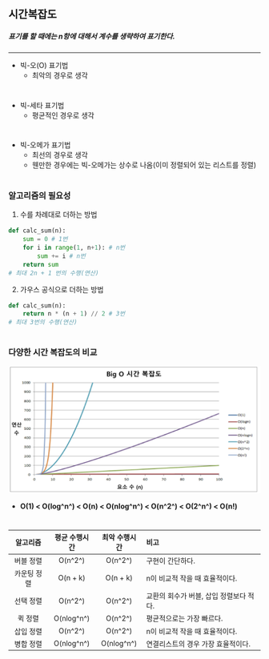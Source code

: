 ## 시간복잡도

##### 표기를 할 때에는 n항에 대해서 계수를 생략하여 표기한다.

---

- 빅-오(O) 표기법
  - 최악의 경우로 생각

#

- 빅-세타 표기법
  - 평균적인 경우로 생각

#

- 빅-오메가 표기법
  - 최선의 경우로 생각
  - 웬만한 경우에는 빅-오메가는 상수로 나옴(이미 정렬되어 있는 리스트를 정렬)

#

### 알고리즘의 필요성

1. 수를 차례대로 더하는 방법

```python
def calc_sum(n):
	sum = 0 # 1번
	for i in range(1, n+1): # n번
		sum += i # n번
	return sum
# 최대 2n + 1 번의 수행(연산)
```

2. 가우스 공식으로 더하는 방법

```python
def calc_sum(n):
	return n * (n + 1) // 2 # 3번
# 최대 3번의 수행(연산)
```

#

### 다양한 시간 복잡도의 비교

![time-complex](./img/time-complex.PNG)

- **O(1) < O(log^n^) < O(n) < O(nlog^n^) < O(n^2^) < O(2^n^) < O(n!)**

#

|  알고리즘   | 평균 수행시간 | 최악 수행시간 | 비고                                    |
| :---------: | :-----------: | :-----------: | :-------------------------------------- |
|  버블 정렬  |    O(n^2^)    |    O(n^2^)    | 구현이 간단하다.                        |
| 카운팅 정렬 |   O(n + k)    |   O(n + k)    | n이 비교적 작을 때 효율적이다.          |
|  선택 정렬  |    O(n^2^)    |    O(n^2^)    | 교환의 회수가 버블, 삽입 정렬보다 적다. |
|   퀵 정렬   |  O(nlog^n^)   |    O(n^2^)    | 평균적으로는 가장 빠르다.               |
|  삽입 정렬  |    O(n^2^)    |    O(n^2^)    | n이 비교적 작을 때 효율적이다.          |
|  병합 정렬  |  O(nlog^n^)   |  O(nlog^n^)   | 연결리스트의 경우 가장 효율적이다.      |
